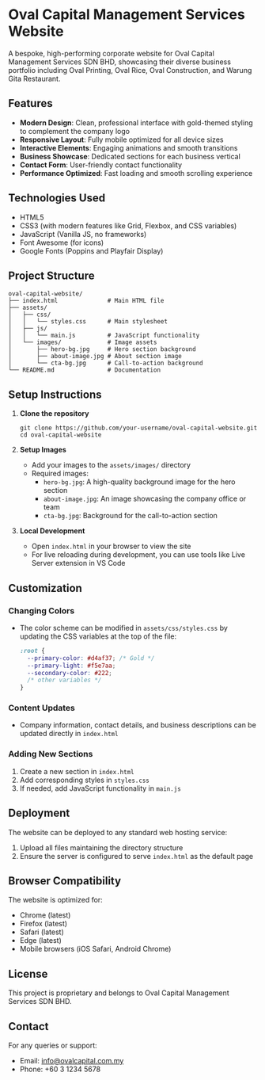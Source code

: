 # Oval Capital Management Services Website

A bespoke, high-performing corporate website for Oval Capital Management Services SDN BHD, showcasing their diverse business portfolio including Oval Printing, Oval Rice, Oval Construction, and Warung Gita Restaurant.

## Features

- **Modern Design**: Clean, professional interface with gold-themed styling to complement the company logo
- **Responsive Layout**: Fully mobile optimized for all device sizes
- **Interactive Elements**: Engaging animations and smooth transitions
- **Business Showcase**: Dedicated sections for each business vertical
- **Contact Form**: User-friendly contact functionality
- **Performance Optimized**: Fast loading and smooth scrolling experience

## Technologies Used

- HTML5
- CSS3 (with modern features like Grid, Flexbox, and CSS variables)
- JavaScript (Vanilla JS, no frameworks)
- Font Awesome (for icons)
- Google Fonts (Poppins and Playfair Display)

## Project Structure

```
oval-capital-website/
├── index.html              # Main HTML file
├── assets/
│   ├── css/
│   │   └── styles.css      # Main stylesheet
│   ├── js/
│   │   └── main.js         # JavaScript functionality
│   └── images/             # Image assets
│       ├── hero-bg.jpg     # Hero section background
│       ├── about-image.jpg # About section image
│       └── cta-bg.jpg      # Call-to-action background
└── README.md               # Documentation
```

## Setup Instructions

1. **Clone the repository**

   ```
   git clone https://github.com/your-username/oval-capital-website.git
   cd oval-capital-website
   ```

2. **Setup Images**

   - Add your images to the `assets/images/` directory
   - Required images:
     - `hero-bg.jpg`: A high-quality background image for the hero section
     - `about-image.jpg`: An image showcasing the company office or team
     - `cta-bg.jpg`: Background for the call-to-action section

3. **Local Development**
   - Open `index.html` in your browser to view the site
   - For live reloading during development, you can use tools like Live Server extension in VS Code

## Customization

### Changing Colors

- The color scheme can be modified in `assets/css/styles.css` by updating the CSS variables at the top of the file:
  ```css
  :root {
    --primary-color: #d4af37; /* Gold */
    --primary-light: #f5e7aa;
    --secondary-color: #222;
    /* other variables */
  }
  ```

### Content Updates

- Company information, contact details, and business descriptions can be updated directly in `index.html`

### Adding New Sections

1. Create a new section in `index.html`
2. Add corresponding styles in `styles.css`
3. If needed, add JavaScript functionality in `main.js`

## Deployment

The website can be deployed to any standard web hosting service:

1. Upload all files maintaining the directory structure
2. Ensure the server is configured to serve `index.html` as the default page

## Browser Compatibility

The website is optimized for:

- Chrome (latest)
- Firefox (latest)
- Safari (latest)
- Edge (latest)
- Mobile browsers (iOS Safari, Android Chrome)

## License

This project is proprietary and belongs to Oval Capital Management Services SDN BHD.

## Contact

For any queries or support:

- Email: info@ovalcapital.com.my
- Phone: +60 3 1234 5678
